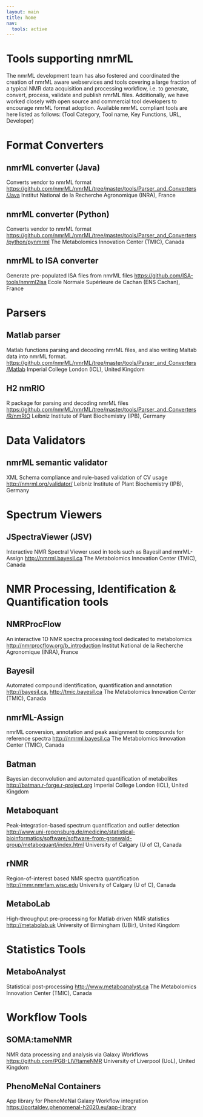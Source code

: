 ```yaml
---
layout: main
title: home
nav:
  tools: active
---
```


# Tools supporting nmrML

The nmrML development team has also fostered and coordinated the creation of nmrML aware webservices and tools covering a large fraction of a typical NMR data acquisition and processing workflow, i.e. to generate, convert, process, validate and publish nmrML files. Additionally, we have worked closely with open source and commercial tool developers to encourage nmrML format adoption. Available nmrML compliant tools are here listed as follows:
(Tool Category, Tool name, Key Functions, URL, Developer)


# Format Converters

## nmrML converter (Java)
Converts vendor to nmrML format
https://github.com/nmrML/nmrML/tree/master/tools/Parser_and_Converters/Java
Institut National de la Recherche Agronomique (INRA), France

## nmrML converter (Python)
Converts vendor to nmrML format
https://github.com/nmrML/nmrML/tree/master/tools/Parser_and_Converters/python/pynmrml
The Metabolomics Innovation Center (TMIC), Canada

## nmrML to ISA converter
Generate pre-populated ISA files from nmrML files
https://github.com/ISA-tools/nmrml2isa
Ecole Normale Supérieure de Cachan (ENS Cachan), France


# Parsers

## Matlab parser
Matlab functions parsing and decoding nmrML files, and also writing Maltab data into nmrML format.
https://github.com/nmrML/nmrML/tree/master/tools/Parser_and_Converters/Matlab
Imperial College London (ICL), United Kingdom

## H2 nmRIO
R package for parsing and decoding nmrML files
https://github.com/nmrML/nmrML/tree/master/tools/Parser_and_Converters/R/nmRIO
Leibniz Institute of Plant Biochemistry (IPB), Germany

# Data Validators

## nmrML semantic validator
XML Schema compliance and rule-based validation of CV usage
http://nmrml.org/validator/
Leibniz Institute of Plant Biochemistry (IPB), Germany

# Spectrum Viewers

## JSpectraViewer (JSV)
Interactive NMR Spectral Viewer used in tools such as Bayesil and nmrML-Assign
http://nmrml.bayesil.ca
The Metabolomics Innovation Center (TMIC), Canada

# NMR Processing, Identification & Quantification tools

## NMRProcFlow
An interactive 1D NMR spectra processing tool dedicated to metabolomics
http://nmrprocflow.org/b_introduction
Institut National de la Recherche Agronomique (INRA), France

## Bayesil
Automated compound identification, quantification and annotation
http://bayesil.ca, http://tmic.bayesil.ca
The Metabolomics Innovation Center (TMIC), Canada

## nmrML-Assign
nmrML conversion, annotation and peak assignment to compounds for reference spectra
http://nmrml.bayesil.ca
The Metabolomics Innovation Center (TMIC), Canada

## Batman
Bayesian deconvolution and automated quantification of metabolites
http://batman.r-forge.r-project.org
Imperial College London (ICL), United Kingdom

## Metaboquant
Peak-integration-based spectrum quantification and outlier detection
http://www.uni-regensburg.de/medicine/statistical-bioinformatics/software/software-from-gronwald-group/metaboquant/index.html
University of Calgary (U of C), Canada

## rNMR
Region-of-interest based NMR spectra quantification
http://rnmr.nmrfam.wisc.edu
University of Calgary (U of C), Canada

## MetaboLab
High-throughput pre-processing for Matlab driven NMR statistics
http://metabolab.uk
University of Birmingham (UBir), United Kingdom

# Statistics Tools

## MetaboAnalyst
Statistical post-processing
http://www.metaboanalyst.ca
The Metabolomics Innovation Center (TMIC), Canada

# Workflow Tools

## SOMA:tameNMR
NMR data processing and analysis via Galaxy Workflows
https://github.com/PGB-LIV/tameNMR 
University of Liverpool (UoL), United Kingdom

## PhenoMeNal Containers
App library for PhenoMeNal Galaxy Workflow integration
https://portaldev.phenomenal-h2020.eu/app-library


